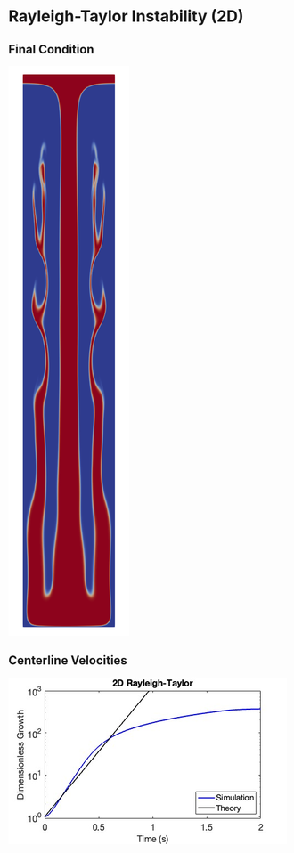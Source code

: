 # Rayleigh-Taylor Instability (2D)

## Final Condition

![Final Condition](final_condition.png)

## Centerline Velocities

![Linear Theory Comparision](linear_theory.jpg)

